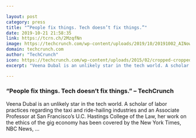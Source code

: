 ```yaml
---

layout: post
category: press
title: "“People fix things. Tech doesn’t fix things.”"
date: 2019-10-21 21:58:35
link: https://tcrn.ch/2MzqfNn
image: https://techcrunch.com/wp-content/uploads/2019/10/20191002_AINow_KatherineTyler-1184.jpg?w=600
domain: techcrunch.com
author: "TechCrunch"
icon: https://techcrunch.com/wp-content/uploads/2015/02/cropped-cropped-favicon-gradient.png?w=180
excerpt: "Veena Dubal is an unlikely star in the tech world. A scholar of labor practices regarding the taxi and ride-hailing industries and an Associate Professor at San Francisco’s U.C. Hastings College of the Law, her work on the ethics of the gig economy has been covered by the New York Times, NBC News, …"

---
```


### “People fix things. Tech doesn’t fix things.” – TechCrunch

Veena Dubal is an unlikely star in the tech world. A scholar of labor practices regarding the taxi and ride-hailing industries and an Associate Professor at San Francisco’s U.C. Hastings College of the Law, her work on the ethics of the gig economy has been covered by the New York Times, NBC News, …